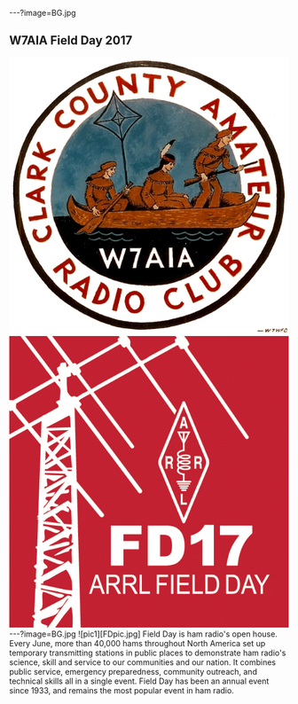 ---?image=BG.jpg
## W7AIA Field Day 2017
![logo](W7AIA.png)
![logoFD](FDL.jpg)
---?image=BG.jpg
![pic1][FDpic.jpg] 
Field Day is ham radio's open house. Every June, more than 40,000 hams throughout North America set up temporary transmitting stations in public places to demonstrate ham radio's science, skill and service to our communities and our nation. It combines public service, emergency preparedness, community outreach, and technical skills all in a single event. Field Day has been an annual event since 1933, and remains the most popular event in ham radio.
